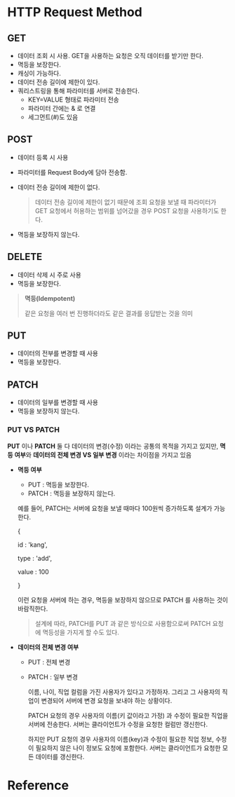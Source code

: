 # HTTP Request Method

## GET
- 데이터 조회 시 사용. GET을 사용하는 요청은 오직 데이터를 받기만 한다.
- 멱등을 보장한다.
- 캐싱이 가능하다.
- 데이터 전송 길이에 제한이 있다.
- 쿼리스트링을 통해 파라미터를 서버로 전송한다.
    - KEY=VALUE 형태로 파라미터 전송
    - 파라미터 간에는 & 로 연결
    - 세그먼트(#)도 있음
    
## POST
- 데이터 등록 시 사용
- 파라미터를 Request Body에 담아 전송함.
- 데이터 전송 길이에 제한이 없다.
  > 데이터 전송 길이에 제한이 없기 때문에
  > 조회 요청을 보낼 때 파라미터가 GET 요청에서 허용하는 범위를 넘어갔을 경우 POST 요청을 사용하기도 한다.

- 멱등을 보장하지 않는다.

## DELETE
- 데이터 삭제 시 주로 사용
- 멱등을 보장한다.

> **멱등(Idempotent)**
>
> 같은 요청을 여러 번 진행하더라도 같은 결과를 응답받는 것을 의미

## PUT
- 데이터의 전부를 변경할 때 사용
- 멱등을 보장한다.

## PATCH
- 데이터의 일부를 변경할 때 사용
- 멱등을 보장하지 않는다.

### PUT VS PATCH
**PUT** 이나 **PATCH** 둘 다 데이터의 변경(수정) 이라는 공통의 목적을 가지고 있지만, 
**멱등 여부**와 **데이터의 전체 변경 VS 일부 변경** 이라는 차이점을 가지고 있음

- **멱등 여부**

    - PUT : 멱등을 보장한다.
    - PATCH : 멱등을 보장하지 않는다.

  예를 들어, PATCH는 서버에 요청을 보낼 때마다 100원씩 증가하도록 설계가 가능한다.

  {

    id : 'kang',

    type : 'add',

    value : 100

  }

  이런 요청을 서버에 하는 경우, 멱등을 보장하지 않으므로 PATCH 를 사용하는 것이 바람직한다.

  > 설계에 따라, PATCH를 PUT 과 같은 방식으로 사용함으로써 PATCH 요청에 멱등성을 가지게 할 수도 있다.

- **데이터의 전체 변경 여부**
  - PUT : 전체 변경
  - PATCH : 일부 변경

    이름, 나이, 직업 컬럼을 가진 사용자가 있다고 가정하자. 그리고 그 사용자의 직업이 변경되어 서버에 변경 요청을 보내야 하는 상황이다.
    
    PATCH 요청의 경우 사용자의 이름(키 값이라고 가정) 과 수정이 필요한 직업을 서버에 전송한다. 서버는 클라이언트가 수정을 요청한 컬럼만 갱신한다.
  
    하지만 PUT 요청의 경우 사용자의 이름(key)과 수정이 필요한 직업 정보, 수정이 필요하지 않은 나이 정보도 요청에 포함한다.
    서버는 클라이언트가 요청한 모든 데이터를 갱신한다.


# Reference
